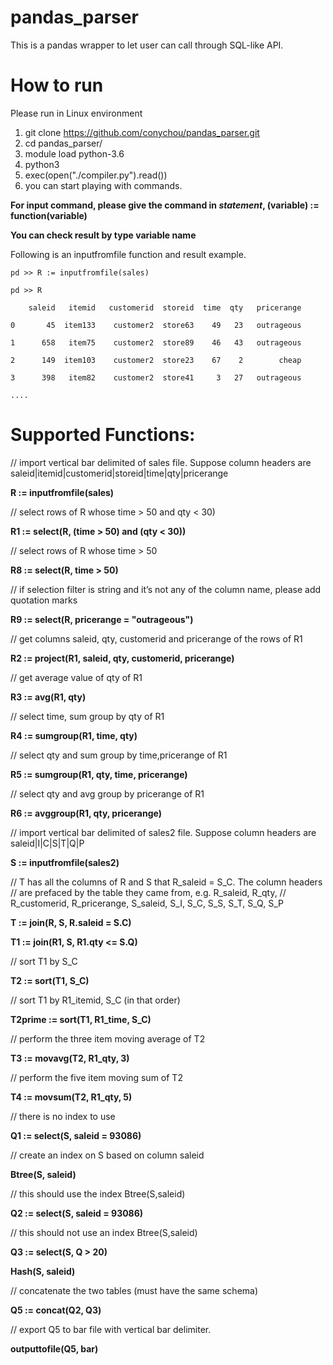 # pandas_parser

This is a pandas wrapper to let user can call through SQL-like API.

How to run
===================================================================
Please run in Linux environment
1. git clone https://github.com/conychou/pandas_parser.git
2. cd pandas_parser/
3. module load python-3.6
4. python3
5. exec(open("./compiler.py").read())
6. you can start playing with commands.

**For input command, please give the command in _statement_, 
(variable) := function(variable)**

**You can check result by type variable name**

Following is an inputfromfile function and result example.

    pd >> R := inputfromfile(sales)

    pd >> R

        saleid   itemid   customerid  storeid  time  qty   pricerange

    0       45  item133    customer2  store63    49   23   outrageous

    1      658   item75    customer2  store89    46   43   outrageous

    2      149  item103    customer2  store23    67    2        cheap

    3      398   item82    customer2  store41     3   27   outrageous

    ....


Supported Functions: 
===================================================================
// import vertical bar delimited of sales file. Suppose column headers are saleid|itemid|customerid|storeid|time|qty|pricerange

**R := inputfromfile(sales)**

// select rows of R whose time > 50 and qty < 30)

**R1 := select(R, (time > 50) and (qty < 30))** 

// select rows of R whose time > 50

**R8 := select(R, time > 50)**

// if selection filter is string and it’s not any of the column name, please add quotation marks

**R9 := select(R, pricerange = "outrageous")**	

// get columns saleid, qty, customerid and pricerange of the rows of R1 

**R2 := project(R1, saleid, qty, customerid, pricerange)**

// get average value of qty of R1

**R3 := avg(R1, qty)**

// select time, sum group by qty of R1

**R4 := sumgroup(R1, time, qty)**

// select qty and sum group by time,pricerange of R1 

**R5 := sumgroup(R1, qty, time, pricerange)**

// select qty and avg group by pricerange of R1

**R6 := avggroup(R1, qty, pricerange)**

// import vertical bar delimited of sales2 file. Suppose column headers are saleid|I|C|S|T|Q|P

**S := inputfromfile(sales2)**

// T has all the columns of R and S that R_saleid = S_C. The column headers
// are prefaced by the table they came from, e.g. R_saleid, R_qty, 
// R_customerid, R_pricerange, S_saleid, S_I, S_C, S_S, S_T, S_Q, S_P

**T := join(R, S, R.saleid = S.C)**

**T1 := join(R1, S, R1.qty <= S.Q)**

// sort T1 by S_C

**T2 := sort(T1, S_C)**

// sort T1 by R1_itemid, S_C (in that order)

**T2prime := sort(T1, R1_time, S_C)**

// perform the three item moving average of T2

**T3 := movavg(T2, R1_qty, 3)**

// perform the five item moving sum of T2

**T4 := movsum(T2, R1_qty, 5)**

// there is no index to use

**Q1 := select(S, saleid = 93086)**

// create an index on S based on column saleid

**Btree(S, saleid)**

// this should use the index Btree(S,saleid)

**Q2 := select(S, saleid = 93086)**

// this should not use an index Btree(S,saleid)

**Q3 := select(S, Q > 20)**

**Hash(S, saleid)**

// concatenate the two tables (must have the same schema)

**Q5 := concat(Q2, Q3)**

// export Q5 to bar file with vertical bar delimiter. 

**outputtofile(Q5, bar)**
